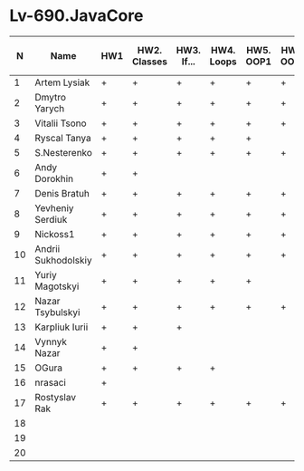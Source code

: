 # Lv-690.JavaCore
N|Name| HW1 | HW2. Classes|HW3. If...|HW4. Loops|HW5. OOP1 |HW6. OOP2 |HW7. Inner classes| HW8. Collection | HW9. String|HW10. Exception|HW11. Thread. IO|HW12. Java8
--|--|--|--|--|--|--|--|--|--|--|--|--|--
1|Artem Lysiak|+|+|+|+|+|+|+|+|+||||
2|Dmytro Yarych|+|+|+|+|+|+|+|+||+|+||
3|Vitalii Tsono|+|+|+|+|+|+|+|+|+|+|||
4|Ryscal Tanya|+|+|+|+|+||+|+|+||||
5|S.Nesterenko|+|+|+|+|+|+|+|+|+|+|||
6|Andy Dorokhin|+|+|||||||||||
7|Denis Bratuh|+|+|+|+|+|+|+|+|+||||
8|Yevheniy Serdiuk|+|+|+|+|+|+|+|+|+|+|||
9|Nickoss1|+|+|+|+|+|+|+|+|+|+|||
10|Andrii Sukhodolskiy|+|+|+|+|+|+|+|+|+||||
11|Yuriy Magotskyi|+|+|+|+|+||||||||
12|Nazar Tsybulskyi|+|+|+|+|+|+|+||||||
13|Karpliuk Iurii|+|+|+||||||||||
14|Vynnyk Nazar|+|+|||||||||||
15|OGura|+|+|+|+|||||||||
16|nrasaci|+||||||||||||
17|Rostyslav Rak|+|+|+|+|+|+|+|+|+||||
18||||||||||||||
19||||||||||||||
20||||||||||||||
